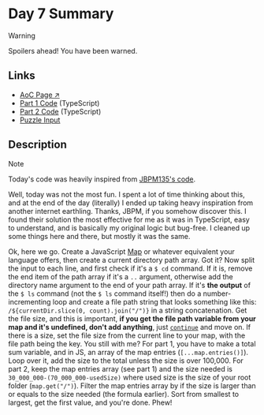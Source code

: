# Day 7 Summary

> [!WARNING]  
> Spoilers ahead! You have been warned.

## Links

- [AoC Page ↗︎](https://adventofcode.com/2022/day/7)
- [Part 1 Code](https://github.com/GodderE2D/advent-of-code/blob/main/results/2022/day-7/part-1.ts) (TypeScript)
- [Part 2 Code](https://github.com/GodderE2D/advent-of-code/blob/main/results/2022/day-7/part-2.ts) (TypeScript)
- [Puzzle Input](https://github.com/GodderE2D/advent-of-code/blob/main/results/2022/day-7/input.txt)

## Description

> [!NOTE]  
> Today's code was heavily inspired from
> [JBPM135's code](https://github.com/JPBM135/advent-of-coding-2022/blob/main/day-07/index.ts).

Well, today was not the most fun. I spent a lot of time thinking about this, and at the end of the day (literally) I
ended up taking heavy inspiration from another internet earthling. Thanks, JBPM, if you somehow discover this. I found
their solution the most effective for me as it was in TypeScript, easy to understand, and is basically my original logic
but bug-free. I cleaned up some things here and there, but mostly it was the same.

Ok, here we go. Create a JavaScript
[Map](https://developer.mozilla.org/en-US/docs/Web/JavaScript/Reference/Global_Objects/Map) or whatever equivalent your
language offers, then create a current directory path array. Got it? Now split the input to each line, and first check
if it's a `$ cd` command. If it is, remove the end item of the path array if it's a `..` argument, otherwise add the
directory name argument to the end of your path array. If it's **the output** of the `$ ls` command (not the `$ ls`
command itself!) then do a number-incrementing loop and create a file path string that looks something like this:
`/${currentDir.slice(0, count).join("/")}` in a string concatenation. Get the file size, and this is important, **if you
get the file path variable from your map and it's undefined, don't add anything**, just
[`continue`](https://developer.mozilla.org/en-US/docs/Web/JavaScript/Reference/Statements/continue) and move on. If
there is a size, set the file size from the current line to your map, with the file path being the key. You still with
me? For part 1, you have to make a total sum variable, and in JS, an array of the map entries (`[...map.entries()]`).
Loop over it, add the size to the total unless the size is over 100,000. For part 2, keep the map entries array (see
part 1) and the size needed is `30_000_000-(70_000_000-usedSize)` where used size is the size of your root folder
(`map.get("/")`). Filter the map entries array by if the size is larger than or equals to the size needed (the formula
earlier). Sort from smallest to largest, get the first value, and you're done. Phew!
